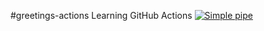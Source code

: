 #greetings-actions
Learning GitHub Actions
[![Simple pipe](https://github.com/bgsenthil/greetings-actions/actions/workflows/pipeline.yml/badge.svg)](https://github.com/bgsenthil/greetings-actions/actions/workflows/pipeline.yml)

